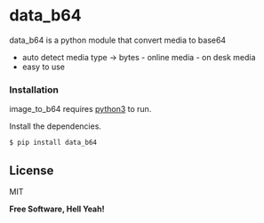 # data_b64


data_b64 is a python module that convert media to base64
  - auto detect media type -> bytes - online media - on desk media
  - easy to use


### Installation

image_to_b64 requires [python3](https://python.org/)  to run.

Install the dependencies.

```sh
$ pip install data_b64
```

License
----

MIT


**Free Software, Hell Yeah!**
